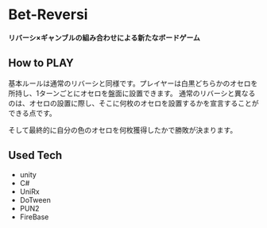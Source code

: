 # Bet-Reversi
 **リバーシ×ギャンブルの組み合わせによる新たなボードゲーム**

## How to PLAY
 基本ルールは通常のリバーシと同様です。プレイヤーは白黒どちらかのオセロを所持し、1ターンごとにオセロを盤面に設置できます。
通常のリバーシと異なるのは、オセロの設置に際し、そこに何枚のオセロを設置するかを宣言することができる点です。

 そして最終的に自分の色のオセロを何枚獲得したかで勝敗が決まります。


## Used Tech
* unity
* C#
* UniRx
* DoTween
* PUN2
* FireBase